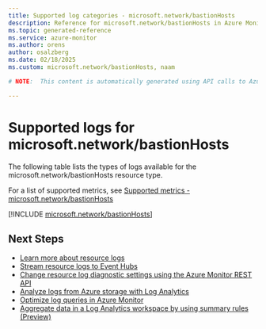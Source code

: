 ```yaml
---
title: Supported log categories - microsoft.network/bastionHosts
description: Reference for microsoft.network/bastionHosts in Azure Monitor Logs.
ms.topic: generated-reference
ms.service: azure-monitor
ms.author: orens
author: osalzberg
ms.date: 02/18/2025
ms.custom: microsoft.network/bastionHosts, naam

# NOTE:  This content is automatically generated using API calls to Azure. Any edits made on these files will be overwritten in the next run of the script. 

---
```





# Supported logs for microsoft.network/bastionHosts  
The following table lists the types of logs available for the microsoft.network/bastionHosts resource type.
  
  
  
For a list of supported metrics, see [Supported metrics - microsoft.network/bastionHosts](../supported-metrics/microsoft-network-bastionhosts-metrics.md)  
  

  
[!INCLUDE [microsoft.network/bastionHosts](~/reusable-content/ce-skilling/azure/includes/azure-monitor/reference/logs/microsoft-network-bastionhosts-logs-include.md)]  
  

## Next Steps

* [Learn more about resource logs](/azure/azure-monitor/essentials/platform-logs-overview)
* [Stream resource logs to Event Hubs](/azure/azure-monitor/essentials/resource-logs#send-to-azure-event-hubs)
* [Change resource log diagnostic settings using the Azure Monitor REST API](/rest/api/monitor/diagnosticsettings)
* [Analyze logs from Azure storage with Log Analytics](/azure/azure-monitor/essentials/resource-logs#send-to-log-analytics-workspace)
* [Optimize log queries in Azure Monitor](/azure/azure-monitor/logs/query-optimization)
* [Aggregate data in a Log Analytics workspace by using summary rules (Preview)](/azure/azure-monitor/logs/summary-rules)